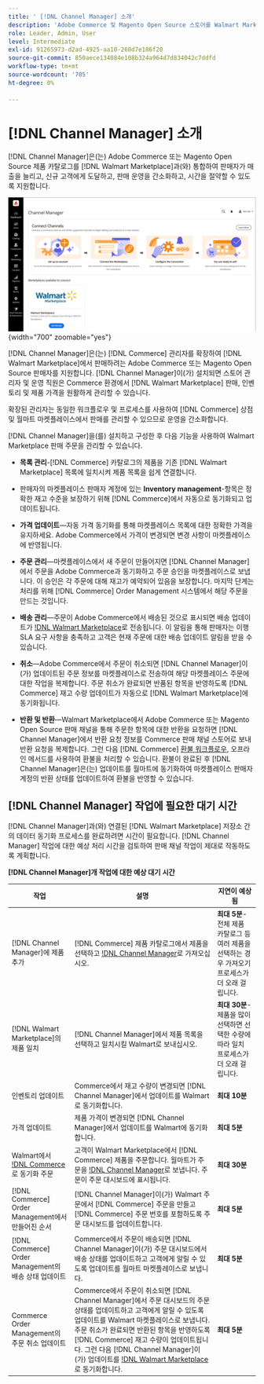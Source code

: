 ```yaml
---
title: ' [!DNL Channel Manager] 소개'
description: 'Adobe Commerce 및 Magento Open Source 스토어를 Walmart Marketplace와 통합하고 판매 채널을 만들어 Commerce 관리자로부터 마켓플레이스 목록, 가격, 인벤토리 및 판매를 원활하게 관리하는  [!DNL Channel Manager] 의 설치 및 사용 방법에 대해 알아봅니다.'
role: Leader, Admin, User
level: Intermediate
exl-id: 91265973-d2ad-4925-aa10-260d7e186f20
source-git-commit: 850aece134084e108b324a964d7d834042c7ddfd
workflow-type: tm+mt
source-wordcount: '705'
ht-degree: 0%

---
```



# [!DNL Channel Manager] 소개

[!DNL Channel Manager]은(는) Adobe Commerce 또는 Magento Open Source 제품 카탈로그를 [!DNL Walmart Marketplace]과(와) 통합하여 판매자가 매출을 늘리고, 신규 고객에게 도달하고, 판매 운영을 간소화하고, 시간을 절약할 수 있도록 지원합니다.

![[!DNL Channel Manager] 확장 관리자 보기](assets/channel-manager-home.png){width="700" zoomable="yes"}

[!DNL Channel Manager]은(는) [!DNL Commerce] 관리자를 확장하여 [!DNL Walmart Marketplace]에서 판매하려는 Adobe Commerce 또는 Magento Open Source 판매자를 지원합니다. [!DNL Channel Manager]이(가) 설치되면 스토어 관리자 및 운영 직원은 Commerce 환경에서 [!DNL Walmart Marketplace] 판매, 인벤토리 및 제품 가격을 원활하게 관리할 수 있습니다.

확장된 관리자는 동일한 워크플로우 및 프로세스를 사용하여 [!DNL Commerce] 상점 및 월마트 마켓플레이스에서 판매를 관리할 수 있으므로 운영을 간소화합니다.

[!DNL Channel Manager]을(를) 설치하고 구성한 후 다음 기능을 사용하여 Walmart Marketplace 판매 주문을 관리할 수 있습니다.

* **목록 관리**-[!DNL Commerce] 카탈로그의 제품을 기존 [!DNL Walmart Marketplace] 목록에 일치시켜 제품 목록을 쉽게 연결합니다.

* 판매자의 마켓플레이스 판매자 계정에 있는 **Inventory management**-항목은 정확한 재고 수준을 보장하기 위해 [!DNL Commerce]에서 자동으로 동기화되고 업데이트됩니다.

* **가격 업데이트**—자동 가격 동기화를 통해 마켓플레이스 목록에 대한 정확한 가격을 유지하세요. Adobe Commerce에서 가격이 변경되면 변경 사항이 마켓플레이스에 반영됩니다.

* **주문 관리**—마켓플레이스에서 새 주문이 만들어지면 [!DNL Channel Manager]에서 주문을 Adobe Commerce과 동기화하고 주문 승인을 마켓플레이스로 보냅니다. 이 승인은 각 주문에 대해 재고가 예약되어 있음을 보장합니다. 마지막 단계는 처리를 위해 [!DNL Commerce] Order Management 시스템에서 해당 주문을 만드는 것입니다.

* **배송 관리**—주문이 Adobe Commerce에서 배송된 것으로 표시되면 배송 업데이트가 [!DNL Walmart Marketplace](으)로 전송됩니다. 이 알림을 통해 판매자는 이행 SLA 요구 사항을 충족하고 고객은 현재 주문에 대한 배송 업데이트 알림을 받을 수 있습니다.

* **취소**—Adobe Commerce에서 주문이 취소되면 [!DNL Channel Manager]이(가) 업데이트된 주문 정보를 마켓플레이스로 전송하여 해당 마켓플레이스 주문에 대한 작업을 복제합니다. 주문 취소가 완료되면 반품된 항목을 반영하도록 [!DNL Commerce] 재고 수량 업데이트가 자동으로 [!DNL Walmart Marketplace]에 동기화됩니다.

* **반환 및 반환**—Walmart Marketplace에서 Adobe Commerce 또는 Magento Open Source 판매 채널을 통해 주문한 항목에 대한 반환을 요청하면 [!DNL Channel Manager]에서 반환 요청 정보를 Commerce 판매 채널 스토어로 보내 반환 요청을 복제합니다. 그런 다음 [!DNL Commerce] [환불 워크플로우](https://experienceleague.adobe.com/docs/commerce-admin/stores-sales/order-management/credit-memos/credit-memos.html#refund-workflow), 오프라인 메서드를 사용하여 환불을 처리할 수 있습니다. 환불이 완료된 후 [!DNL Channel Manager]은(는) 업데이트를 월마트에 동기화하여 마켓플레이스 판매자 계정의 반환 상태를 업데이트하여 환불을 반영할 수 있습니다.

## [!DNL Channel Manager] 작업에 필요한 대기 시간

[!DNL Channel Manager]과(와) 연결된 [!DNL Walmart Marketplace] 저장소 간의 데이터 동기화 프로세스를 완료하려면 시간이 필요합니다. [!DNL Channel Manager] 작업에 대한 예상 처리 시간을 검토하여 판매 채널 작업이 제대로 작동하도록 계획합니다.

**[!DNL Channel Manager]개 작업에 대한 예상 대기 시간**

| **작업** | **설명** | **지연이 예상됨** |
|------------------------------------------------------------|--------------------------------------------------------------------------------------------------------------------------------------------------------------------------------------------------------------------------------------------------------------------------------------------------------------------------------------------------------------------------------------------------|------------------------------------------------------------------------------------------------------------------------------|
| [!DNL Channel Manager]에 제품 추가 | [!DNL Commerce] 제품 카탈로그에서 제품을 선택하고 [!DNL Channel Manager](으)로 가져오십시오. | **최대 5분**-전체 제품 카탈로그 등 여러 제품을 선택하는 경우 가져오기 프로세스가 더 오래 걸립니다. |
| [!DNL Walmart Marketplace]의 제품 일치 | [!DNL Channel Manager]에서 제품 목록을 선택하고 일치시킬 Walmart로 보내십시오. | **최대 30분**-제품을 많이 선택하면 선택한 수량에 따라 일치 프로세스가 더 오래 걸립니다. |
| 인벤토리 업데이트 | Commerce에서 재고 수량이 변경되면 [!DNL Channel Manager]에서 업데이트를 Walmart로 동기화합니다. | **최대 10분** |
| 가격 업데이트 | 제품 가격이 변경되면 [!DNL Channel Manager]에서 업데이트를 Walmart에 동기화합니다. | **최대 5분** |
| Walmart에서 [!DNL Commerce](으)로 동기화 주문 | 고객이 Walmart Marketplace에서 [!DNL Commerce] 제품을 주문합니다. 월마트가 주문을 [!DNL Channel Manager](으)로 보냅니다. 주문이 주문 대시보드에 표시됩니다. | **최대 30분** |
| [!DNL Commerce] Order Management에서 만들어진 순서 | [!DNL Channel Manager]이(가) Walmart 주문에서 [!DNL Commerce] 주문을 만들고 [!DNL Commerce] 주문 번호를 포함하도록 주문 대시보드를 업데이트합니다. | **최대 5분** |
| [!DNL Commerce] Order Management의 배송 상태 업데이트 | Commerce에서 주문이 배송되면 [!DNL Channel Manager]이(가) 주문 대시보드에서 배송 상태를 업데이트하고 고객에게 알릴 수 있도록 업데이트를 월마트 마켓플레이스로 보냅니다. | **최대 5분** |
| Commerce Order Management의 주문 취소 업데이트 | Commerce에서 주문이 취소되면 [!DNL Channel Manager]에서 주문 대시보드의 주문 상태를 업데이트하고 고객에게 알릴 수 있도록 업데이트를 Walmart 마켓플레이스로 보냅니다. 주문 취소가 완료되면 반환된 항목을 반영하도록 [!DNL Commerce] 재고 수량이 업데이트됩니다. 그런 다음 [!DNL Channel Manager]이(가) 업데이트를 [!DNL Walmart Marketplace](으)로 동기화합니다. | **최대 5분** |



